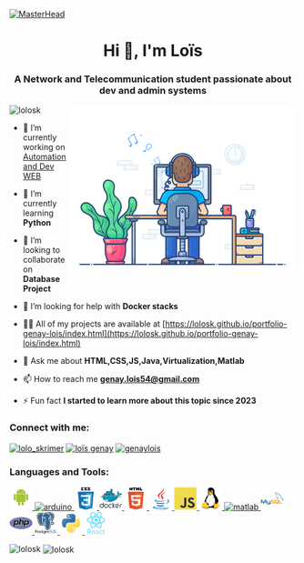 [![MasterHead](https://digiday.com/wp-content/uploads/sites/3/2015/06/DonkeyKong-banner2.gif)](https://lolosk.github.io/portfolio-genay-lois/index.html)
<h1 align="center">Hi 👋, I'm Loïs</h1>
<h3 align="center">A Network and Telecommunication student passionate about dev and admin systems</h3>
<img align="right" alt="coding" width="400" src="https://raw.githubusercontent.com/jsuarezruiz/jsuarezruiz/master/images/coding.gif">

<p align="left"> <img src="https://komarev.com/ghpvc/?username=lolosk&label=Profile%20views&color=0e75b6&style=flat" alt="lolosk" /> </p>

- 🔭 I’m currently working on [Automation and Dev WEB](https://lolosk.github.io/portfolio-genay-lois/index.html)

- 🌱 I’m currently learning **Python**

- 👯 I’m looking to collaborate on **Database Project**

- 🤝 I’m looking for help with **Docker stacks**

- 👨‍💻 All of my projects are available at [https://lolosk.github.io/portfolio-genay-lois/index.html](https://lolosk.github.io/portfolio-genay-lois/index.html)

- 💬 Ask me about **HTML,CSS,JS,Java,Virtualization,Matlab**

- 📫 How to reach me **genay.lois54@gmail.com**

- ⚡ Fun fact **I started to learn more about this topic since 2023**

<h3 align="left">Connect with me:</h3>
<p align="left">
<a href="https://codepen.io/lolo_skrimer" target="blank"><img align="center" src="https://raw.githubusercontent.com/rahuldkjain/github-profile-readme-generator/master/src/images/icons/Social/codepen.svg" alt="lolo_skrimer" height="30" width="40" /></a>
<a href="https://www.linkedin.com/in/lo%C3%AFs-genay" target="blank"><img align="center" src="https://raw.githubusercontent.com/rahuldkjain/github-profile-readme-generator/master/src/images/icons/Social/linked-in-alt.svg" alt="loïs genay" height="30" width="40" /></a>
<a href="https://instagram.com/genaylois" target="blank"><img align="center" src="https://raw.githubusercontent.com/rahuldkjain/github-profile-readme-generator/master/src/images/icons/Social/instagram.svg" alt="genaylois" height="30" width="40" /></a>
</p>

<h3 align="left">Languages and Tools:</h3>
<p align="left"> <a href="https://developer.android.com" target="_blank" rel="noreferrer"> <img src="https://raw.githubusercontent.com/devicons/devicon/master/icons/android/android-original-wordmark.svg" alt="android" width="40" height="40"/> </a> <a href="https://www.arduino.cc/" target="_blank" rel="noreferrer"> <img src="https://cdn.worldvectorlogo.com/logos/arduino-1.svg" alt="arduino" width="40" height="40"/> </a> <a href="https://www.w3schools.com/css/" target="_blank" rel="noreferrer"> <img src="https://raw.githubusercontent.com/devicons/devicon/master/icons/css3/css3-original-wordmark.svg" alt="css3" width="40" height="40"/> </a> <a href="https://www.docker.com/" target="_blank" rel="noreferrer"> <img src="https://raw.githubusercontent.com/devicons/devicon/master/icons/docker/docker-original-wordmark.svg" alt="docker" width="40" height="40"/> </a> <a href="https://www.w3.org/html/" target="_blank" rel="noreferrer"> <img src="https://raw.githubusercontent.com/devicons/devicon/master/icons/html5/html5-original-wordmark.svg" alt="html5" width="40" height="40"/> </a> <a href="https://www.java.com" target="_blank" rel="noreferrer"> <img src="https://raw.githubusercontent.com/devicons/devicon/master/icons/java/java-original.svg" alt="java" width="40" height="40"/> </a> <a href="https://developer.mozilla.org/en-US/docs/Web/JavaScript" target="_blank" rel="noreferrer"> <img src="https://raw.githubusercontent.com/devicons/devicon/master/icons/javascript/javascript-original.svg" alt="javascript" width="40" height="40"/> </a> <a href="https://www.linux.org/" target="_blank" rel="noreferrer"> <img src="https://raw.githubusercontent.com/devicons/devicon/master/icons/linux/linux-original.svg" alt="linux" width="40" height="40"/> </a> <a href="https://www.mathworks.com/" target="_blank" rel="noreferrer"> <img src="https://upload.wikimedia.org/wikipedia/commons/2/21/Matlab_Logo.png" alt="matlab" width="40" height="40"/> </a> <a href="https://www.mysql.com/" target="_blank" rel="noreferrer"> <img src="https://raw.githubusercontent.com/devicons/devicon/master/icons/mysql/mysql-original-wordmark.svg" alt="mysql" width="40" height="40"/> </a> <a href="https://www.php.net" target="_blank" rel="noreferrer"> <img src="https://raw.githubusercontent.com/devicons/devicon/master/icons/php/php-original.svg" alt="php" width="40" height="40"/> </a> <a href="https://www.postgresql.org" target="_blank" rel="noreferrer"> <img src="https://raw.githubusercontent.com/devicons/devicon/master/icons/postgresql/postgresql-original-wordmark.svg" alt="postgresql" width="40" height="40"/> </a> <a href="https://www.python.org" target="_blank" rel="noreferrer"> <img src="https://raw.githubusercontent.com/devicons/devicon/master/icons/python/python-original.svg" alt="python" width="40" height="40"/> </a> <a href="https://reactjs.org/" target="_blank" rel="noreferrer"> <img src="https://raw.githubusercontent.com/devicons/devicon/master/icons/react/react-original-wordmark.svg" alt="react" width="40" height="40"/> </a> </p>

<p><img align="left" src="https://github-readme-stats.vercel.app/api/top-langs?username=lolosk&show_icons=true&locale=en&layout=compact" alt="lolosk" /></p>

<p>&nbsp;<img align="center" src="https://github-readme-stats.vercel.app/api?username=lolosk&show_icons=true&locale=en" alt="lolosk" /></p>


